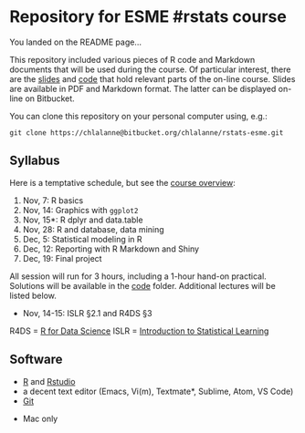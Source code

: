 # Repository for ESME #rstats course

You landed on the README page...

This repository included various pieces of R code and Markdown documents that will be used during the course. Of particular interest, there are the [slides][slides] and [code][code] that hold relevant parts of the on-line course. Slides are available in PDF and Markdown format. The latter can be displayed on-line on Bitbucket.

You can clone this repository on your personal computer using, e.g.:

    git clone https://chlalanne@bitbucket.org/chlalanne/rstats-esme.git

[slides]: https://bitbucket.org/chlalanne/rstats-esme/src/master/slides
[code]: https://bitbucket.org/chlalanne/rstats-esme/src/master/code


## Syllabus

Here is a temptative schedule, but see the [course overview][overview]:

1. Nov, 7: R basics
2. Nov, 14: Graphics with `ggplot2`
3. Nov, 15*: R dplyr and data.table 
4. Nov, 28: R and database, data mining
5. Dec, 5: Statistical modeling in R
6. Dec, 12: Reporting with R Markdown and Shiny
7. Dec, 19: Final project

All session will run for 3 hours, including a 1-hour hand-on practical. Solutions will be available in the [code][code] folder. Additional lectures will be listed below.

- Nov, 14-15: ISLR §2.1 and R4DS §3

R4DS = [R for Data Science][r4ds]
ISLR = [Introduction to Statistical Learning][islr]

[r4ds]: http://r4ds.had.co.nz
[islr]: http://www-bcf.usc.edu/~gareth/ISL/
[overview]: https://bitbucket.org/chlalanne/rstats-esme/src/master/slides/01-intro.md

## Software

- [R][cran] and [Rstudio][rstudio]
- a decent text editor (Emacs, Vi(m), Textmate*, Sublime, Atom, VS Code)
- [Git][git]


[cran]: http://cran.r-project.org
[rstudio]: http://rstudio.com
[git]: https://git-scm.com

* Mac only
